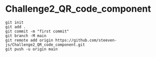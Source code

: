 # Challenge2_QR_code_component

```
git init
git add .
git commit -m "first commit"
git branch -M main
git remote add origin https://github.com/steeven-js/Challenge2_QR_code_component.git
git push -u origin main
```
